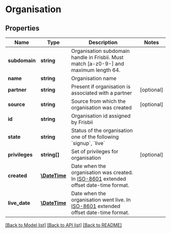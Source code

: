 # Organisation

## Properties
Name | Type | Description | Notes
------------ | ------------- | ------------- | -------------
**subdomain** | **string** | Organisation subdomain handle in Frisbii. Must match [a-z0-9-] and maximum length 64. | 
**name** | **string** | Organisation name | 
**partner** | **string** | Present if organisation is associated with a partner | [optional] 
**source** | **string** | Source from which the organisation was created | [optional] 
**id** | **string** | Organisation id assigned by Frisbii | 
**state** | **string** | Status of the organisation one of the following &#x60;signup&#x60;, &#x60;live&#x60; | 
**privileges** | **string[]** | Set of privileges for organisation | [optional] 
**created** | [**\DateTime**](\DateTime.md) | Date when the organisation was created. In [ISO-8601](http://en.wikipedia.org/wiki/ISO_8601) extended offset date-time format. | 
**live_date** | [**\DateTime**](\DateTime.md) | Date when the organisation went live. In [ISO-8601](http://en.wikipedia.org/wiki/ISO_8601) extended offset date-time format. | 

[[Back to Model list]](../../README.md#documentation-for-models) [[Back to API list]](../../README.md#documentation-for-api-endpoints) [[Back to README]](../../README.md)

